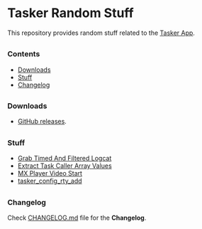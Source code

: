 # Tasker Random Stuff

This repository provides random stuff related to the [Tasker App].
##


### Contents
- [Downloads](#Downloads)
- [Stuff](#Stuff)
- [Changelog](#Changelog)
##


### Downloads

- [GitHub releases](https://github.com/agnostic-apollo/Tasker-Random-Stuff/releases).
##


### Stuff

- [Grab Timed And Filtered Logcat](grab_timed_and_filtered_logcat)
- [Extract Task Caller Array Values](extract_task_caller_array_values)
- [MX Player Video Start](mx_player_video_start)
- [tasker_config_rty_add](tasker_config_rty_add)
##


### Changelog

Check [CHANGELOG.md](CHANGELOG.md) file for the **Changelog**.
##


[Tasker App]: https://play.google.com/store/apps/details?id=net.dinglisch.android.taskerm
